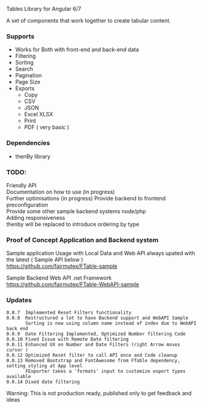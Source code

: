 Tables Library for Angular 6/7

A set of components that work together to create tabular content.

### Supports
- Works for Both with front-end and back-end data
- Filtering
- Sorting
- Search
- Pagination
- Page Size
- Exports 
  -  Copy
  -  CSV
  -  JSON
  -  Excel XLSX 
  -  Print
  -  PDF ( very basic )


### Dependencies
- thenBy library

 

### TODO:  
Friendly API  
Documentation on how to use (in progress)  
Further optimisations (in progress)
Provide backend to frontend preconfiguration   
Provide some other sample backend systems node/php  
Adding responsiveness  
thenby will be replaced to introduce ordering by type

### Proof of Concept Application and Backend system

Sample application Usage with Local Data and Web API always upated with the latest ( Sample API below )  
https://github.com/fairmutex/FTable-sample

Sample  Backend Web API .net Framework  
https://github.com/fairmutex/FTable-WebAPI-sample  

### Updates
```
0.0.7  Implemented Reset Filters functionality  
0.0.8  Restructured a lot to have Backend support and WebAPI Sample  
       Sorting is now using column name instead of index due to WebAPI back end  
0.0.9  Date Filtering Implemented, Optimized Number filtering Code  
0.0.10 Fixed Issue with Remote Date filtering  
0.0.11 Enhanced UX on Number and Date Filters (right Arrow moves cursor )  
0.0.12 Optimized Reset filter to call API once and Code cleanup 
0.0.13 Removed Bootstrap and FontAwesome from FTable dependency, setting styling at App level  
       FExporter takes a 'formats' input to customize export types available  
0.0.14 Dixed date filtering  
```


Warning: This is not production ready, published only to get feedback and ideas 